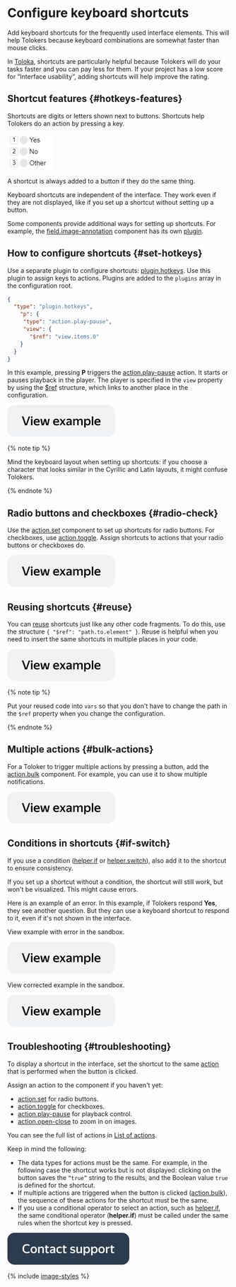 # Configure keyboard shortcuts

Add keyboard shortcuts for the frequently used interface elements. This will help Tolokers because keyboard combinations are somewhat faster than mouse clicks.

In [Toloka](../../index.md), shortcuts are particularly helpful because Tolokers will do your tasks faster and you can pay less for them. If your project has a low score for “Interface usability“, adding shortcuts will help improve the rating.

## Shortcut features {#hotkeys-features}

Shortcuts are digits or letters shown next to buttons. Shortcuts help Tolokers do an action by pressing a key.

![image](../_images/hotkeys-example.png)

A shortcut is always added to a button if they do the same thing.

Keyboard shortcuts are independent of the interface. They work even if they are not displayed, like if you set up a shortcut without setting up a button.

Some components provide additional ways for setting up shortcuts. For example, the [field.image-annotation](../reference/field.image-annotation.md) component has its own [plugin](../reference/plugin.field.image-annotation.hotkeys.md).

## How to configure shortcuts {#set-hotkeys}

Use a separate plugin to configure shortcuts: [plugin.hotkeys](../reference/plugin.hotkeys.md). Use this plugin to assign keys to actions. Plugins are added to the `plugins` array in the configuration root.

```json
{
  "type": "plugin.hotkeys",
    "p": {
     "type": "action.play-pause",
     "view": {
       "$ref": "view.items.0"
    }
  }
}
```

In this example, pressing **P** triggers the [action.play-pause](../reference/action.play-pause.md) action. It starts or pauses playback in the player. The player is specified in the `view` property by using the [$ref](reuse.md) structure, which links to another place in the configuration.

[![image](../_images/buttons/view-example.svg)](https://ya.cc/t/Xgp6T_QW3ttAao)

{% note tip %}

Mind the keyboard layout when setting up shortcuts: if you choose a character that looks similar in the Cyrillic and Latin layouts, it might confuse Tolokers.

{% endnote %}

## Radio buttons and checkboxes {#radio-check}

Use the [action.set](../reference/action.set.md) component to set up shortcuts for radio buttons. For checkboxes, use [action.toggle](../reference/action.toggle.md). Assign shortcuts to actions that your radio buttons or checkboxes do.

[![image](../_images/buttons/view-example.svg)](https://ya.cc/t/I1QHLeKP3ttEqg)

## Reusing shortcuts {#reuse}

You can [reuse](reuse.md) shortcuts just like any other code fragments. To do this, use the structure `{ "$ref": "path.to.element" }`. Reuse is helpful when you need to insert the same shortcuts in multiple places in your code.

[![image](../_images/buttons/view-example.svg)](https://ya.cc/t/xeczgrzA3ttEr8)

{% note tip %}

Put your reused code into `vars` so that you don't have to change the path in the `$ref` property when you change the configuration.

{% endnote %}

## Multiple actions {#bulk-actions}

For a Toloker to trigger multiple actions by pressing a button, add the [action.bulk](../reference/action.bulk.md) component. For example, you can use it to show multiple notifications.

[![image](../_images/buttons/view-example.svg)](https://ya.cc/t/8zMd_Hrb3ttErs)

## Conditions in shortcuts {#if-switch}

If you use a condition ([helper.if](../reference/helper.if.md) or [helper.switch](../reference/helper.switch.md)), also add it to the shortcut to ensure consistency.

If you set up a shortcut without a condition, the shortcut will still work, but won't be visualized. This might cause errors.

Here is an example of an error. In this example, if Tolokers respond **Yes**, they see another question. But they can use a keyboard shortcut to respond to it, even if it's not shown in the interface.

View example with error in the sandbox.

[![image](../_images/buttons/view-example.svg)](https://ya.cc/t/wP7fHpwv3ttEsa)

View corrected example in the sandbox.

[![image](../_images/buttons/view-example.svg)](https://ya.cc/t/j-2Nt8983ttEtB)

## Troubleshooting {#troubleshooting}

To display a shortcut in the interface, set the shortcut to the same [action](../reference/actions.md) that is performed when the button is clicked.

Assign an action to the component if you haven't yet:
- [action.set](../reference/action.set.md) for radio buttons.
- [action.toggle](../reference/action.toggle.md) for checkboxes.
- [action.play-pause](../reference/action.play-pause.md) for playback control.
- [action.open-close](../reference/action.open-close.md) to zoom in on images.

You can see the full list of actions in [List of actions](../reference/actions.md).

Keep in mind the following:

- The data types for actions must be the same. For example, in the following case the shortcut works but is not displayed: clicking on the button saves the `“true”` string to the results, and the Boolean value `true` is defined for the shortcut.
- If multiple actions are triggered when the button is clicked ([action.bulk](../reference/action.bulk.md)), the sequence of these actions for the shortcut must be the same.
- If you use a conditional operator to select an action, such as [helper.if](../reference/helper.if.md), the same conditional operator (**helper.if**) must be called under the same rules when the shortcut key is pressed.

[![image](../_images/buttons/contact-support.svg)](../concepts/support.md)

{% include [image-styles](../../../_includes/image-styles-internal.md) %}